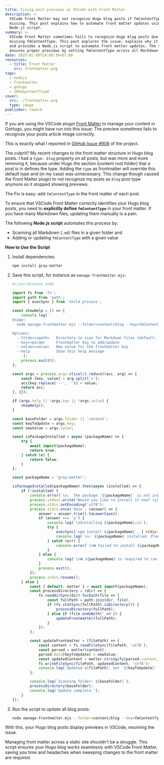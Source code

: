```yaml
---
title: Fixing post previews in VSCode with Front Matter
description: >-
  VSCode Front Matter may not recognize Hugo blog posts if fmContentType is
  missing. This post explains how to automate front matter updates using a
  Node.js script.
summary: >-
  VSCode Front Matter sometimes fails to recognize Hugo blog posts due to
  missing fmContentType. This post explores the issue, explains why it happens,
  and provides a Node.js script to automate front matter updates. The script
  ensures proper previews by setting fmContentType across all Markdown files.
date: 2025-02-08T14:09:39+07:00
resources:
  - title: Front Matter
    src: frontmatter.png
tags:
  - nodejs
  - frontmatter
  - gohugo
  - 100daystooffload
cover:
  src: ./frontmatter.png
  type: image
publisher: rework
---
```


If you are using the VSCode plugin [Front Matter](https://frontmatter.codes/) to manage your content in GoHugo, you might have run into this issue: The preview sometimes fails to recognize your posts article image correctly.

This is exactly what I reported in [GitHub Issue #908](https://github.com/estruyf/vscode-front-matter/issues/908) of the project.

The culprit? My recent changes to the front matter structure in Hugo blog posts. I had a `type: blog` property on all posts, but was more and more removing it, because under Hugo the section (content root folder) that a post is in defines the type. Adding the `type` as frontmatter will override this default type and (in my case) was unnecessary. This change though caused the Front Matter plugin to not recognize my posts as `blog` post type anymore so it stopped showing previews.

The Fix is easy: add `fmContentType` in the front matter of each post.

To ensure that VSCode Front Matter correctly identifies your Hugo blog posts, you need to **explicitly define `fmContentType`** in your front matter. If you have many Markdown files, updating them manually is a pain.

The following **Node.js script** automates this process by:

* Scanning all Markdown (`.md`) files in a given folder and
* Adding or updating `fmContentType` with a given value

**How to Use the Script**

1. Install dependencies:

   ```sh
   npm install gray-matter
   ```

2. Save this script, for instance as `manage-frontmatter.mjs`:

   ```javascript
   #!/usr/bin/env node

   import fs from 'fs';
   import path from 'path';
   import { execSync } from 'child_process';

   const showHelp = () => {
       console.log(`
   Usage:
     node manage-frontmatter.mjs --folder=content/blog --key=fmContentType --value=blog

   Options:
     --folder=<path>   Directory to scan for Markdown files (default: 'content')
     --key=<param>     Frontmatter key to add/update
     --value=<value>   New value for the frontmatter key
     --help            Show this help message
       `);
       process.exit(0);
   };

   const args = process.argv.slice(2).reduce((acc, arg) => {
       const [key, value] = arg.split('=');
       acc[key.replace('--', '')] = value;
       return acc;
   }, {});

   if (args.help || !args.key || !args.value) {
       showHelp();
   }

   const baseFolder = args.folder || 'content';
   const keyToUpdate = args.key;
   const newValue = args.value;

   const isPackageInstalled = async (packageName) => {
       try {
           await import(packageName);
           return true;
       } catch (e) {
           return false;
       }
   };

   const packageName = 'gray-matter';

   isPackageInstalled(packageName).then(async (installed) => {
       if (!installed) {
           console.error(`\n⚠️  The package '${packageName}' is not installed.\n`);
           process.stdout.write("Would you like to install it now? (y/n) ");
           process.stdin.setEncoding('utf8');
           process.stdin.once('data', (answer) => {
               answer = answer.trim().toLowerCase();
               if (answer === 'y') {
                   console.log(`\nInstalling ${packageName}…\n`);
                   try {
                       execSync(`npm install ${packageName}`, { stdio: 'inherit' });
                       console.log(`\n✅ ${packageName} installed. Please run the script again.\n`);
                   } catch (err) {
                       console.error(`\n❌ Failed to install ${packageName}. Exiting.\n`);
                   }
               } else {
                   console.log(`\n❌ ${packageName} is required to run this script. Exiting.\n`);
               }
               process.exit();
           });
           process.stdin.resume();
       } else {
           const { default: matter } = await import(packageName);
           const processDirectory = (dir) => {
               fs.readdirSync(dir).forEach(file => {
                   const fullPath = path.join(dir, file);
                   if (fs.statSync(fullPath).isDirectory()) {
                       processDirectory(fullPath);
                   } else if (file.endsWith('.md')) {
                       updateFrontmatter(fullPath);
                   }
               });
           };

           const updateFrontmatter = (filePath) => {
               const content = fs.readFileSync(filePath, 'utf8');
               const parsed = matter(content);
               parsed.data[keyToUpdate] = newValue;
               const updatedContent = matter.stringify(parsed.content, parsed.data);
               fs.writeFileSync(filePath, updatedContent, 'utf8');
               console.log(`Updated ${filePath}: Set '${keyToUpdate}' to '${newValue}'`);
           };

           console.log(`Scanning folder: ${baseFolder}`);
           processDirectory(baseFolder);
           console.log('Update complete.');
       }
   });
   ```

3. Run the script to update all blog posts:

   ```sh
   node manage-frontmatter.mjs --folder=content/blog --key=fmContentType --value=blog
   ```

With this, your Hugo blog posts display previews in VSCode, resolving the issue.

Managing front matter across a static site shouldn't be a struggle. This script ensures your Hugo blog works seamlessly with VSCode Front Matter, saving you time and headaches when sweeping changes to the front matter are required.
